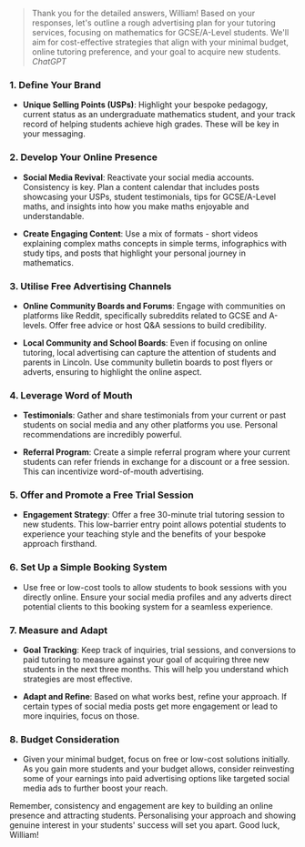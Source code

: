 >Thank you for the detailed answers, William! Based on your responses, let's outline a rough advertising plan for your tutoring services, focusing on mathematics for GCSE/A-Level students. We'll aim for cost-effective strategies that align with your minimal budget, online tutoring preference, and your goal to acquire new students.
*ChatGPT*

### 1. Define Your Brand

- **Unique Selling Points (USPs)**: Highlight your bespoke pedagogy, current status as an undergraduate mathematics student, and your track record of helping students achieve high grades. These will be key in your messaging.

### 2. Develop Your Online Presence

- **Social Media Revival**: Reactivate your social media accounts. Consistency is key. Plan a content calendar that includes posts showcasing your USPs, student testimonials, tips for GCSE/A-Level maths, and insights into how you make maths enjoyable and understandable.
  
- **Create Engaging Content**: Use a mix of formats - short videos explaining complex maths concepts in simple terms, infographics with study tips, and posts that highlight your personal journey in mathematics.

### 3. Utilise Free Advertising Channels

- **Online Community Boards and Forums**: Engage with communities on platforms like Reddit, specifically subreddits related to GCSE and A-levels. Offer free advice or host Q&A sessions to build credibility.
  
- **Local Community and School Boards**: Even if focusing on online tutoring, local advertising can capture the attention of students and parents in Lincoln. Use community bulletin boards to post flyers or adverts, ensuring to highlight the online aspect.

### 4. Leverage Word of Mouth

- **Testimonials**: Gather and share testimonials from your current or past students on social media and any other platforms you use. Personal recommendations are incredibly powerful.
  
- **Referral Program**: Create a simple referral program where your current students can refer friends in exchange for a discount or a free session. This can incentivize word-of-mouth advertising.

### 5. Offer and Promote a Free Trial Session

- **Engagement Strategy**: Offer a free 30-minute trial tutoring session to new students. This low-barrier entry point allows potential students to experience your teaching style and the benefits of your bespoke approach firsthand.

### 6. Set Up a Simple Booking System

- Use free or low-cost tools to allow students to book sessions with you directly online. Ensure your social media profiles and any adverts direct potential clients to this booking system for a seamless experience.

### 7. Measure and Adapt

- **Goal Tracking**: Keep track of inquiries, trial sessions, and conversions to paid tutoring to measure against your goal of acquiring three new students in the next three months. This will help you understand which strategies are most effective.
  
- **Adapt and Refine**: Based on what works best, refine your approach. If certain types of social media posts get more engagement or lead to more inquiries, focus on those.

### 8. Budget Consideration

- Given your minimal budget, focus on free or low-cost solutions initially. As you gain more students and your budget allows, consider reinvesting some of your earnings into paid advertising options like targeted social media ads to further boost your reach.

Remember, consistency and engagement are key to building an online presence and attracting students. Personalising your approach and showing genuine interest in your students' success will set you apart. Good luck, William!